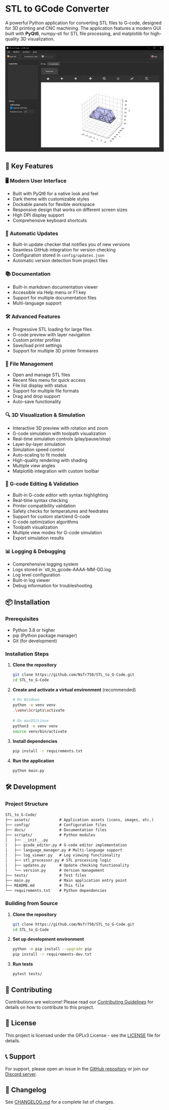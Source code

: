 # STL to GCode Converter

A powerful Python application for converting STL files to G-code, designed for 3D printing and CNC machining. The application features a modern GUI built with **PyQt6**, numpy-stl for STL file processing, and matplotlib for high-quality 3D visualization.

![Screenshot of the Application](assets/screenshot.png)

## 🚀 Key Features

### 🖥️ Modern User Interface
- Built with PyQt6 for a native look and feel
- Dark theme with customizable styles
- Dockable panels for flexible workspace
- Responsive design that works on different screen sizes
- High DPI display support
- Comprehensive keyboard shortcuts

### 🔄 Automatic Updates
- Built-in update checker that notifies you of new versions
- Seamless GitHub integration for version checking
- Configuration stored in `config/updates.json`
- Automatic version detection from project files

### 📚 Documentation
- Built-in markdown documentation viewer
- Accessible via Help menu or F1 key
- Support for multiple documentation files
- Multi-language support

### 🛠️ Advanced Features
- Progressive STL loading for large files
- G-code preview with layer navigation
- Custom printer profiles
- Save/load print settings
- Support for multiple 3D printer firmwares

### 📂 File Management
- Open and manage STL files
- Recent files menu for quick access
- File list display with status
- Support for multiple file formats
- Drag and drop support
- Auto-save functionality

### 🔍 3D Visualization & Simulation
- Interactive 3D preview with rotation and zoom
- G-code simulation with toolpath visualization
- Real-time simulation controls (play/pause/stop)
- Layer-by-layer simulation
- Simulation speed control
- Auto-scaling to fit models
- High-quality rendering with shading
- Multiple view angles
- Matplotlib integration with custom toolbar

### 📝 G-code Editing & Validation
- Built-in G-code editor with syntax highlighting
- Real-time syntax checking
- Printer compatibility validation
- Safety checks for temperatures and feedrates
- Support for custom start/end G-code
- G-code optimization algorithms
- Toolpath visualization
- Multiple view modes for G-code simulation
- Export simulation results

### 📊 Logging & Debugging
- Comprehensive logging system
- Logs stored in `stl_to_gcode-AAAA-MM-DD.log
- Log level configuration
- Built-in log viewer
- Debug information for troubleshooting

## 📦 Installation

### Prerequisites
- Python 3.8 or higher
- pip (Python package manager)
- Git (for development)

### Installation Steps

1. **Clone the repository**
   ```bash
   git clone https://github.com/Nsfr750/STL_to_G-Code.git
   cd STL_to_G-Code
   ```

2. **Create and activate a virtual environment** (recommended)
   ```bash
   # On Windows
   python -m venv venv
   .\venv\Scripts\activate
   
   # On macOS/Linux
   python3 -m venv venv
   source venv/bin/activate
   ```

3. **Install dependencies**
   ```bash
   pip install -r requirements.txt
   ```

4. **Run the application**
   ```bash
   python main.py
   ```

## 🛠️ Development

### Project Structure
```
STL_to_G-Code/
├── assets/             # Application assets (icons, images, etc.)
├── config/             # Configuration files
├── docs/               # Documentation files
├── scripts/            # Python modules
│   ├── __init__.py
│   ├── gcode_editor.py # G-code editor implementation
│   ├── language_manager.py # Multi-language support
│   ├── log_viewer.py   # Log viewing functionality
│   ├── stl_processor.py # STL processing logic
│   ├── updates.py      # Update checking functionality
│   └── version.py      # Version management
├── tests/              # Test files
├── main.py             # Main application entry point
├── README.md           # This file
└── requirements.txt    # Python dependencies
```

### Building from Source

1. **Clone the repository**
   ```bash
   git clone https://github.com/Nsfr750/STL_to_G-Code.git
   cd STL_to_G-Code
   ```

2. **Set up development environment**
   ```bash
   python -m pip install --upgrade pip
   pip install -r requirements-dev.txt
   ```

3. **Run tests**
   ```bash
   pytest tests/
   ```

## 🤝 Contributing

Contributions are welcome! Please read our [Contributing Guidelines](CONTRIBUTING.md) for details on how to contribute to this project.

## 📄 License

This project is licensed under the GPLv3 License - see the [LICENSE](LICENSE) file for details.

## 📞 Support

For support, please open an issue in the [GitHub repository](https://github.com/Nsfr750/STL_to_G-Code/issues) or join our [Discord server](https://discord.gg/BvvkUEP9).

## 📜 Changelog

See [CHANGELOG.md](CHANGELOG.md) for a complete list of changes.
